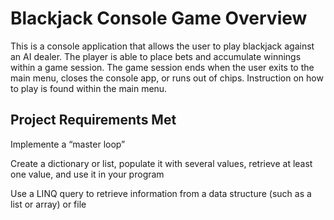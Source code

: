 # Blackjack Console Game Overview
  This is a console application that allows the user to play blackjack against an AI dealer. The player is able to place bets and accumulate winnings within a game session. The game session ends when the user exits to the main menu, closes the console app, or runs out of chips. Instruction on how to play is found within the main menu.
## Project Requirements Met 
Implemente a “master loop”
 
Create a dictionary or list, populate it with several values, retrieve at least one value, and use it in your program

Use a LINQ query to retrieve information from a data structure (such as a list or array) or file
